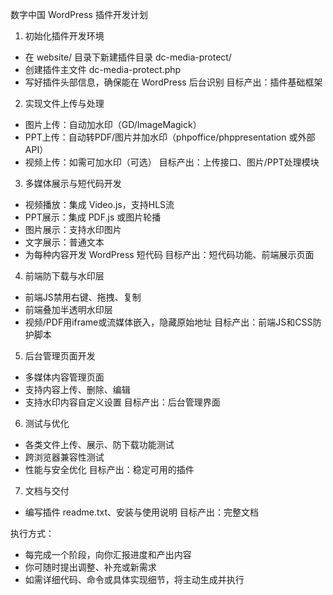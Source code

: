数字中国 WordPress 插件开发计划

1. 初始化插件开发环境
- 在 website/ 目录下新建插件目录 dc-media-protect/
- 创建插件主文件 dc-media-protect.php
- 写好插件头部信息，确保能在 WordPress 后台识别
目标产出：插件基础框架

2. 实现文件上传与处理
- 图片上传：自动加水印（GD/ImageMagick）
- PPT上传：自动转PDF/图片并加水印（phpoffice/phppresentation 或外部API）
- 视频上传：如需可加水印（可选）
目标产出：上传接口、图片/PPT处理模块

3. 多媒体展示与短代码开发
- 视频播放：集成 Video.js，支持HLS流
- PPT展示：集成 PDF.js 或图片轮播
- 图片展示：支持水印图片
- 文字展示：普通文本
- 为每种内容开发 WordPress 短代码
目标产出：短代码功能、前端展示页面

4. 前端防下载与水印层
- 前端JS禁用右键、拖拽、复制
- 前端叠加半透明水印层
- 视频/PDF用iframe或流媒体嵌入，隐藏原始地址
目标产出：前端JS和CSS防护脚本

5. 后台管理页面开发
- 多媒体内容管理页面
- 支持内容上传、删除、编辑
- 支持水印内容自定义设置
目标产出：后台管理界面

6. 测试与优化
- 各类文件上传、展示、防下载功能测试
- 跨浏览器兼容性测试
- 性能与安全优化
目标产出：稳定可用的插件

7. 文档与交付
- 编写插件 readme.txt、安装与使用说明
目标产出：完整文档

执行方式：
- 每完成一个阶段，向你汇报进度和产出内容
- 你可随时提出调整、补充或新需求
- 如需详细代码、命令或具体实现细节，将主动生成并执行 